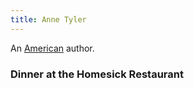 ```yaml
---
title: Anne Tyler
---
```


An [American](../index.html) author.

### Dinner at the Homesick Restaurant
